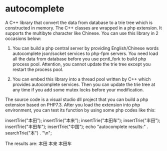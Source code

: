 # autocomplete
A C++ library that convert the data from database to a trie tree which is constructed in memory. The C++ classes are wrapped in a php extension. It supports the multibyte character like Chinese. You can use this library in 2 occasions below:
1)	You can build a php central server by providing English/Chinese words autocomplete json/socket services to php-fpm servers. You need load all the data from database before you use pcntl_fork to build php process pool. Attention, you cannot update the trie tree except you restart the process pool.

2)	You can embed this library into a thread pool written by C++ which provides autocomplete services. Then you can update the trie tree at any time if you add some mutex locks before your modification.

The source code is a visual studio dll project that you can build a php extension based on PHP7.3. After you load the extension into php environment, you can test its function by using some php codes like this:

insertTrie("本田");
insertTrie("本来");
insertTrie("本田车");
insertTrie("丰田");
insertTrie("丰田车");
insertTrie("中国");
echo "autocomplete results:" . searchTrie("本") . "\n";

The results are: 本田 本来 本田车
